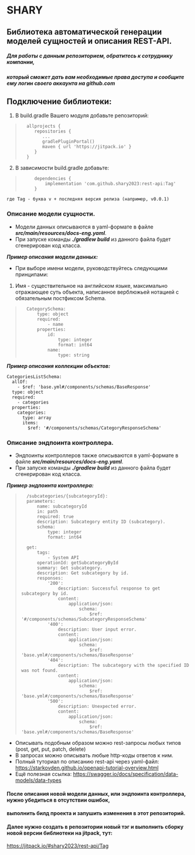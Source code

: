 SHARY
=====
Библиотека автоматической генерации моделей сущностей и описания REST-API.
-----
##### Для работы с данным репозиторием, обратитесь к сотруднику компании, 
##### который сможет дать вам необходимые права доступа и сообщите ему логин своего аккаунта на github.com


Подключение библиотеки:
-----
1. В build.gradle Вашего модуля добавьте репозиторий: 

>
>       allprojects {
>		   repositories {
>			  ...
>             gradlePluginPortal()
>			  maven { url 'https://jitpack.io' }
>		   }
>	    }
> 

2. В зависимости build.gradle добавьте:

>          dependencies {
>              implementation 'com.github.shary2023:rest-api:Tag'
>          }

    где Tag - буква v + последняя версия релиза (например, v0.0.1)

### Описание модели сущности.

- Модели данных описываются в yaml-формате в файле ___src/main/resources/docs-eng.yaml___. 
- При запуске команды ___./gradlew build___ из данного файла будет сгенерирован код класса.

***Пример описания модели данных:***
- При выборе имени модели, руководствуйтесь следующими принципами:
1. Имя - существительное на английском языке, максимально отражающее суть объекта, написанное
верблюжьей нотацией с обязательным постфиксом Schema.

>
>       CategorySchema:
>           type: object
>           required:
>               - name
>           properties:
>               id:
>                   type: integer
>                   format: int64
>               name:
>                   type: string

***Пример описания коллекции объектов:***

    CategoriesListSchema:
      allOf:
        - $ref: 'base.yml#/components/schemas/BaseResponse'
      type: object
      required:
        - categories
      properties:
        categories:
          type: array
          items:
            $ref: '#/components/schemas/CategoryResponseSchema'

### Описание эндпоинта контроллера.

- Эндпоинты контроллеров также описываются в yaml-формате в файле ___src/main/resources/docs-eng.yaml___.
- При запуске команды ___./gradlew build___ из данного файла будет сгенерирован код класса.

***Пример эндпоинта контроллера:***

>
>       /subcategories/{subcategoryId}:
>       parameters:
>           name: subcategoryId 
>           in: path
>           required: true
>           description: Subcategory entity ID (subcategory).
>           schema:
>               type: integer
>               format: int64
>
>       get:
>           tags:
>               - System API
>           operationId: getSubcategoryById
>           summary: Get subcategory.
>           description: Get subcategory by id.
>           responses:
>               '200':
>                   description: Successful response to get subcategory by id.
>                   content:
>                       application/json:
>                           schema:
>                               $ref: '#/components/schemas/SubcategoryResponseSchema'
>               '400':
>                   description: User input error.
>                   content:
>                       application/json:
>                           schema:
>                               $ref: 'base.yml#/components/schemas/BaseResponse'
>               '404':
>                   description: The subcategory with the specified ID was not found.
>                   content:
>                       application/json:
>                           schema:
>                               $ref: 'base.yml#/components/schemas/BaseResponse'
>               '500':
>                   description: Unexpected error.
>                   content:
>                       application/json:
>                           schema:
>                               $ref: 'base.yml#/components/schemas/BaseResponse'
>

- Описывать подобным образом можно rest-запросы любых типов (post, get, put, patch, delete) 
- В запросах можно описывать любые http-коды ответов к ним.
- Полный туториал по описанию rest-api через yaml-файл: https://starkovden.github.io/openapi-tutorial-overview.html
- Ещё полезная ссылка: https://swagger.io/docs/specification/data-models/data-types

#### После описания новой модели данных, или эндпоинта контроллера, нужно убедиться в отсутствии ошибок,
#### выполнить билд проекта и запушить изменения в этот репозиторий.

#### Далее нужно создать в репозитории новый тэг и выполнить сборку новой версии библиотеки на jitpack, тут:

https://jitpack.io/#shary2023/rest-api/Tag
